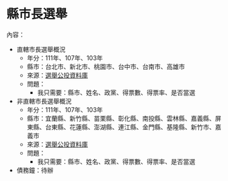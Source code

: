 # 縣市長選舉
內容：
- 直轄市長選舉概況
  - 年分：111年、107年、103年
  - 縣市：台北市、新北市、桃園市、台中市、台南市、高雄市
  - 來源：[選舉公投資料庫](https://db.cec.gov.tw/ElecTable/Election?type=CouncilMember)  
  - 問題：
    - 我只需要：縣市、姓名、政黨、得票數、得票率、是否當選
- 非直轄市長選舉概況
  - 年分：111年、107年、103年
  - 縣市：宜蘭縣、新竹縣、苗栗縣、彰化縣、南投縣、雲林縣、嘉義縣、屏東縣、台東縣、花蓮縣、澎湖縣、連江縣、金門縣、基隆縣、新竹市、嘉義市
  - 來源：[選舉公投資料庫](https://db.cec.gov.tw/ElecTable/Election?type=CouncilMember)  
  - 問題：
    - 我只需要：縣市、姓名、政黨、得票數、得票率、是否當選
- 債務鐘：待辦
